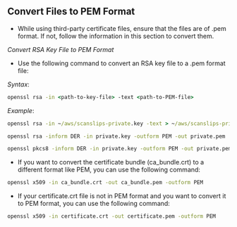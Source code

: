Convert Files to PEM Format
---

* While using third-party certificate files, ensure that the files are of .pem format. If not, follow the information in this section to convert them.

_Convert RSA Key File to PEM Format_

* Use the following command to convert an RSA key file to a .pem format file:

_Syntax_:

```cmd
openssl rsa -in <path-to-key-file> -text <path-to-PEM-file>
```
_Example_:

```cmd
openssl rsa -in ~/aws/scanslips-private.key -text > ~/aws/scanslips-private.pem
```

```bash
openssl rsa -inform DER -in private.key -outform PEM -out private.pem
```
```bash
openssl pkcs8 -inform DER -in private.key -outform PEM -out private.pem
```

* If you want to convert the certificate bundle (ca_bundle.crt) to a different format like PEM, you can use the following command:

```bash
openssl x509 -in ca_bundle.crt -out ca_bundle.pem -outform PEM
```

* If your certificate.crt file is not in PEM format and you want to convert it to PEM format, you can use the following command:

```bash
openssl x509 -in certificate.crt -out certificate.pem -outform PEM
```
